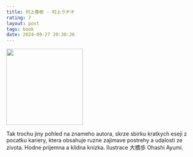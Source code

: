 ```yaml
---
title: 村上春樹 - 村上ラヂオ
rating: 7
layout: post
tags: book
date: 2024-09-27 20:30:26
---
```

<img width="200" src="https://images-na.ssl-images-amazon.com/images/S/compressed.photo.goodreads.com/books/1186143493i/1633708.jpg" />
<p>
Tak trochu jiny pohled na znameho autora, skrze sbirku kratkych eseji z pocatku kariery, ktera obsahuje ruzne zajimave postrehy a udalosti ze zivota. Hodne prijemna a klidna knizka. Ilustrace 大橋歩 Ohashi Ayumi.
</p>
